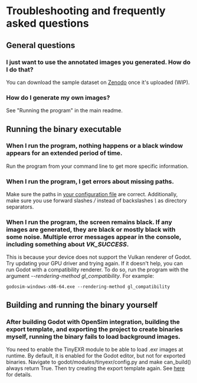# Troubleshooting and frequently asked questions

## General questions

### I just want to use the annotated images you generated. How do I do that?

You can download the sample dataset on [Zenodo](MISSING) once it's uploaded (WIP).

### How do I generate my own images?

See "Running the program" in the main readme.

## Running the binary executable

### When I run the program, nothing happens or a black window appears for an extended period of time.

Run the program from your command line to get more specific information.

### When I run the program, I get errors about missing paths.

Make sure the paths in [your configuration file](/docs/CONFIGURATION.md) are correct. Additionally, make sure you use forward slashes */* instead of backslashes *\\* as directory separators.

### When I run the program, the screen remains black. If any images are generated, they are black or mostly black with some noise. Multiple error messages appear in the console, including something about *VK_SUCCESS*.

This is because your device does not support the Vulkan renderer of Godot. Try updating your GPU driver and trying again. If it doesn't help, you can run Godot with a compatibility renderer. To do so, run the program with the argument *--rendering-method gl_compatibility*. For example:
```
godosim-windows-x86-64.exe --rendering-method gl_compatibility
```

## Building and running the binary yourself

### After building Godot with OpenSim integration, building the export template, and exporting the project to create binaries myself, running the binary fails to load background images.

You need to enable the TinyEXR module to be able to load .exr images at runtime. By default, it is enabled for the Godot editor, but not for exported binaries. Navigate to godot/modules/tinyexr/config.py and make can_build() always return True. Then try creating the export template again. See [here](https://github.com/godotengine/godot/issues/71505) for details.